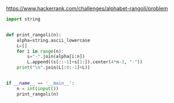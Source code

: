 https://www.hackerrank.com/challenges/alphabet-rangoli/problem



```python
import string


def print_rangoli(n):
    alpha=string.ascii_lowercase
    L=[]
    for i in range(n):
        s="-".join(alpha[i:n])
        L.append((s[::-1]+s[1:]).center(4*n-3, "-"))
    print("\n".join(L[:0:-1]+L))    


if __name__ == '__main__':
    n = int(input())
    print_rangoli(n)

```
